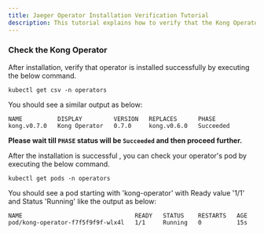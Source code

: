 ```yaml
---
title: Jaeger Operator Installation Verification Tutorial
description: This tutorial explains how to verify that the Kong Operator installed properly in the namespace
---
```


### Check the Kong Operator

After installation, verify that operator is installed successfully by executing the below command.

```execute
kubectl get csv -n operators
```

You should see a similar output as below:

```output
NAME          DISPLAY         VERSION   REPLACES      PHASE
kong.v0.7.0   Kong Operator   0.7.0     kong.v0.6.0   Succeeded
```

**Please wait till `PHASE` status will be `Succeeded` and then proceed further.**

After the installation is successful , you can check your operator's pod by executing the below command.

```execute
kubectl get pods -n operators
```

You should see a pod starting with 'kong-operator' with Ready value '1/1' and Status 'Running' like the output as below:

```output
NAME                                READY   STATUS    RESTARTS   AGE
pod/kong-operator-f7f5f9f9f-wlx4l   1/1     Running   0          15s
```

